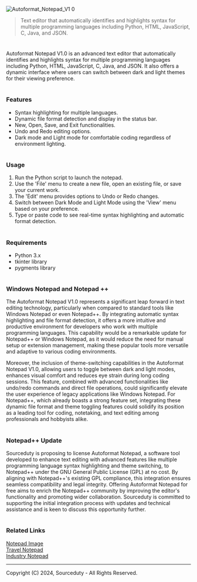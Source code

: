 ![Autoformat_Notepad_V1 0](https://github.com/user-attachments/assets/540fb3e3-745b-4ba6-9a89-892b64e097aa)

>  Text editor that automatically identifies and highlights syntax for multiple programming languages including Python, HTML, JavaScript, C, Java, and JSON.
#

Autoformat Notepad V1.0 is an advanced text editor that automatically identifies and highlights syntax for multiple programming languages including Python, HTML, JavaScript, C, Java, and JSON. It also offers a dynamic interface where users can switch between dark and light themes for their viewing preference.

#
### Features

- Syntax highlighting for multiple languages.
- Dynamic file format detection and display in the status bar.
- New, Open, Save, and Exit functionalities.
- Undo and Redo editing options.
- Dark mode and Light mode for comfortable coding regardless of environment lighting.

#
### Usage

1. Run the Python script to launch the notepad.
2. Use the 'File' menu to create a new file, open an existing file, or save your current work.
3. The 'Edit' menu provides options to Undo or Redo changes.
4. Switch between Dark Mode and Light Mode using the 'View' menu based on your preference.
5. Type or paste code to see real-time syntax highlighting and automatic format detection.

#
### Requirements

- Python 3.x
- tkinter library
- pygments library

#
### Windows Notepad and Notepad ++

The Autoformat Notepad V1.0 represents a significant leap forward in text editing technology, particularly when compared to standard tools like Windows Notepad or even Notepad++. By integrating automatic syntax highlighting and file format detection, it offers a more intuitive and productive environment for developers who work with multiple programming languages. This capability would be a remarkable update for Notepad++ or Windows Notepad, as it would reduce the need for manual setup or extension management, making these popular tools more versatile and adaptive to various coding environments.

Moreover, the inclusion of theme-switching capabilities in the Autoformat Notepad V1.0, allowing users to toggle between dark and light modes, enhances visual comfort and reduces eye strain during long coding sessions. This feature, combined with advanced functionalities like undo/redo commands and direct file operations, could significantly elevate the user experience of legacy applications like Windows Notepad. For Notepad++, which already boasts a strong feature set, integrating these dynamic file format and theme toggling features could solidify its position as a leading tool for coding, notetaking, and text editing among professionals and hobbyists alike.

#
### Notepad++ Update

Sourceduty is proposing to license Autoformat Notepad, a software tool developed to enhance text editing with advanced features like multiple programming language syntax highlighting and theme switching, to Notepad++ under the GNU General Public License (GPL) at no cost. By aligning with Notepad++'s existing GPL compliance, this integration ensures seamless compatibility and legal integrity. Offering Autoformat Notepad for free aims to enrich the Notepad++ community by improving the editor's functionality and promoting wider collaboration. Sourceduty is committed to supporting the initial integration process with updates and technical assistance and is keen to discuss this opportunity further. 

#
### Related Links

[Notepad Image](https://github.com/sourceduty/Notepad_Image)
<br>
[Travel Notepad](https://github.com/sourceduty/Travel_Notepad)
<br>
[Industry Notepad](https://github.com/sourceduty/Industry_Notepad)

***
Copyright (C) 2024, Sourceduty - All Rights Reserved.
